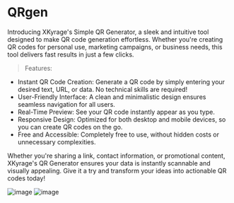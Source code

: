 # QRgen
Introducing XKyrage's Simple QR Generator, a sleek and intuitive tool designed to make QR code generation effortless. Whether you're creating QR codes for personal use, marketing campaigns, or business needs, this tool delivers fast results in just a few clicks.

> Features:
- Instant QR Code Creation: Generate a QR code by simply entering your desired text, URL, or data. No technical skills are required!
- User-Friendly Interface: A clean and minimalistic design ensures seamless navigation for all users.
- Real-Time Preview: See your QR code instantly appear as you type.
- Responsive Design: Optimized for both desktop and mobile devices, so you can create QR codes on the go.
- Free and Accessible: Completely free to use, without hidden costs or unnecessary complexities.

Whether you're sharing a link, contact information, or promotional content, XKyrage's QR Generator ensures your data is instantly scannable and visually appealing. Give it a try and transform your ideas into actionable QR codes today!

![image](https://github.com/user-attachments/assets/a666ca49-9cd2-4cb4-ab5d-0cef319b8d08)
![image](https://github.com/user-attachments/assets/b158de90-3d6d-40b8-9c69-c6fdec12bc30)
